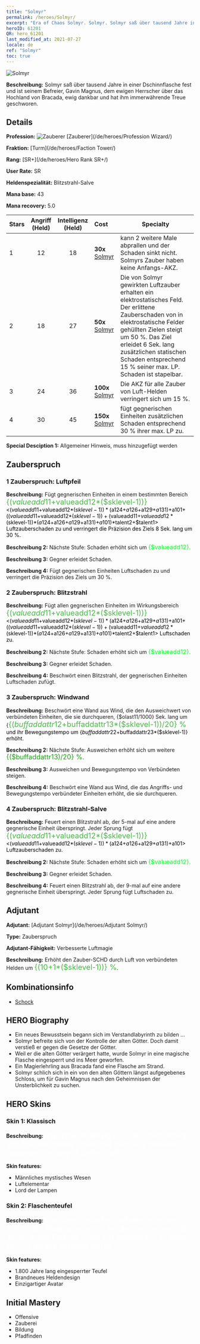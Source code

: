 ```yaml
---
title: "Solmyr"
permalink: /heroes/Solmyr/
excerpt: "Era of Chaos Solmyr. Solmyr. Solmyr saß über tausend Jahre in einer Dschinnflasche fest und ist seinem Befreier, Gavin Magnus, dem ewigen Herrscher über das Hochland von Bracada, ewig dankbar und hat ihm immerwährende Treue geschworen."
heroID: 61201
QR: hero_61201
last_modified_at: 2021-07-27
locale: de
ref: "Solmyr"
toc: true
---
```

  ![Solmyr](/images/h/h_Solmyr.jpg)

 **Beschreibung:** Solmyr saß über tausend Jahre in einer Dschinnflasche fest und ist seinem Befreier, Gavin Magnus, dem ewigen Herrscher über das Hochland von Bracada, ewig dankbar und hat ihm immerwährende Treue geschworen.
## Details
 **Profession:** ![Zauberer](/images/h/h_prof_15.png)  [Zauberer](/de/heroes/Profession Wizard/)

 **Fraktion:** [Turm](/de/heroes/Faction Tower/)

 **Rang:** [SR+](/de/heroes/Hero Rank SR+/)

 **User Rate:** SR

 **Heldenspezialität:** Blitzstrahl-Salve

 **Mana base:** 43

 **Mana recovery:** 5.0


  | Stars | Angriff (Held) | Intelligenz (Held) | Cost |     Specialty     |
  |---------|:---------------:|:---------------:|:--|--------------------|
  |    1    | 12 | 18 | **30x** [Solmyr](/ItemsDE/her_386/) | <Blitzstrahl-Salve> kann 2 weitere Male abprallen und der Schaden sinkt nicht. Solmyrs Zauber haben keine Anfangs-AKZ. |
  |    2    | 18 | 27 | **50x** [Solmyr](/ItemsDE/her_386/) | Die von Solmyr gewirkten Luftzauber erhalten ein elektrostatisches Feld. Der erlittene Zauberschaden von in elektrostatische Felder gehüllten Zielen steigt um 50 %. Das Ziel erleidet 6 Sek. lang zusätzlichen statischen Schaden entsprechend 15 % seiner max. LP. Schaden ist stapelbar. |
  |    3    | 24 | 36 | **100x** [Solmyr](/ItemsDE/her_386/) | Die AKZ für alle Zauber von Luft-Helden verringert sich um 15 %. |
  |    4    | 30 | 45 | **150x** [Solmyr](/ItemsDE/her_386/) | <Blitzstrahl-Salve> fügt gegnerischen Einheiten zusätzlichen Schaden entsprechend 30 % ihrer max. LP zu. |

 **Special Desciption 1:** Allgemeiner Hinweis, muss hinzugefügt werden

## Zauberspruch
### 1 Zauberspruch: Luftpfeil
 **Beschreibung:** Fügt gegnerischen Einheiten in einem bestimmten Bereich <span style="color: #48b946;font-size:20px">{($valueadd11+$valueadd12*($sklevel-1))}</span><span style="color: black"><($valueadd11+$valueadd12*($sklevel-1))*($a124+$a126+$a129+$a131)+$a101+(($valueadd11+$valueadd12*($sklevel-1))+($valueadd11+$valueadd12*($sklevel-1))*($a124+$a126+$a129+$a131)+$a101)*$talent2+$talent1> Luftzauberschaden zu und verringert die Präzision des Ziels 8 Sek. lang um 30 %.

 **Beschreibung 2:** Nächste Stufe: Schaden erhöht sich um <span style="color: #00ff22;font-size:16px">{$valueadd12}.</span><span style="color: black">

 **Beschreibung 3:** Gegner erleidet Schaden.

 **Beschreibung 4:** Fügt gegnerischen Einheiten Luftschaden zu und verringert die Präzision des Ziels um 30 %.

### 2 Zauberspruch: Blitzstrahl
 **Beschreibung:** Fügt allen gegnerischen Einheiten im Wirkungsbereich <span style="color: #48b946;font-size:20px">{($valueadd11+$valueadd12*($sklevel-1))}</span><span style="color: black"><($valueadd11+$valueadd12*($sklevel-1))*($a124+$a126+$a129+$a131)+$a101+(($valueadd11+$valueadd12*($sklevel-1))+($valueadd11+$valueadd12*($sklevel-1))*($a124+$a126+$a129+$a131)+$a101)*$talent2+$talent1> Luftschaden zu.

 **Beschreibung 2:** Nächste Stufe: Schaden erhöht sich um <span style="color: #00ff22;font-size:16px">{$valueadd12}.</span><span style="color: black">

 **Beschreibung 3:** Gegner erleidet Schaden.

 **Beschreibung 4:** Beschwört einen Blitzstrahl, der gegnerischen Einheiten Luftschaden zufügt.

### 3 Zauberspruch: Windwand
 **Beschreibung:** Beschwört eine Wand aus Wind, die den Ausweichwert von verbündeten Einheiten, die sie durchqueren, {$olast11/1000} Sek. lang um {<span style="color: #48b946;font-size:20px">{($buffaddattr12+$buffaddattr13*($sklevel-1))/20} %</span><span style="color: black"> und ihr Bewegungstempo um {$buffaddattr22+$buffaddattr23*($sklevel-1)} erhöht.

 **Beschreibung 2:** Nächste Stufe: Ausweichen erhöht sich um weitere <span style="color: #1ca216;font-size:18px">{($buffaddattr13)/20} %.</span><span style="color: black">

 **Beschreibung 3:** Ausweichen und Bewegungstempo von Verbündeten steigen.

 **Beschreibung 4:** Beschwört eine Wand aus Wind, die das Angriffs- und Bewegungstempo verbündeter Einheiten erhöht, die sie durchqueren.

### 4 Zauberspruch: Blitzstrahl-Salve
 **Beschreibung:** Feuert einen Blitzstrahl ab, der 5-mal auf eine andere gegnerische Einheit überspringt. Jeder Sprung fügt <span style="color: #48b946;font-size:20px">{($valueadd11+$valueadd12*($sklevel-1))}</span><span style="color: black"><($valueadd11+$valueadd12*($sklevel-1))*($a124+$a126+$a129+$a131)+$a101> Luftzauberschaden zu.

 **Beschreibung 2:** Nächste Stufe: Schaden erhöht sich um <span style="color: #00ff22;font-size:16px">{$valueadd12}.</span><span style="color: black">

 **Beschreibung 3:** Gegner erleidet Schaden.

 **Beschreibung 4:** Feuert einen Blitzstrahl ab, der 9-mal auf eine andere gegnerische Einheit überspringt. Jeder Sprung fügt Luftschaden zu.


## Adjutant

 **Adjutant:**  [Adjutant Solmyr](/de/heroes/Adjutant Solmyr/) 

 **Type:**  Zauberspruch 

 **Adjutant-Fähigkeit:**  Verbesserte Luftmagie 

 **Beschreibung:** Erhöht den Zauber-SCHD durch Luft von verbündeten Helden um <span style="color: #48b946;font-size:20px">{(10+1*($sklevel-1))} %</span><span style="color: black">.

## Kombinationsinfo

* [Schock](/de/combination/Schock/) 

## HERO Biography
   - Ein neues Bewusstsein begann sich im Verstandlabyrinth zu bilden ...
   - Solmyr befreite sich von der Kontrolle der alten Götter. Doch damit verstieß er gegen die Gesetze der Götter.
   - Weil er die alten Götter verärgert hatte, wurde Solmyr in eine magische Flasche eingesperrt und ins Meer geworfen.
   - Ein Magierlehrling aus Bracada fand eine Flasche am Strand.
   - Solmyr schlich sich in ein von den alten Göttern längst aufgegebenes Schloss, um für Gavin Magnus nach den Geheimnissen der Unsterblichkeit zu suchen.

## HERO Skins
### Skin 1: **Klassisch**

 **Beschreibung:** <span style="color: #ffffff;font-size:20px">Ich schwöre einzig und allein dem König von Bracada meine Treue, der mich aus meinem gläsernen Gefängnis befreit hat!</span>

 **Skin features:** 

   - Männliches mystisches Wesen
   - Luftelementar
   - Lord der Lampen

### Skin 2: **Flaschenteufel**

 **Beschreibung:** <span style="color: #ffffff;font-size:20px">Vier Jahrhunderte, nachdem er in den Tiefen des Meeres versenkt worden war, schwor der Teufel in der Flasche einen Eid, denjenigen zu töten, der ihn daraus befreien würde.</span>

 **Skin features:** 

   - 1.800 Jahre lang eingesperrter Teufel
   - Brandneues Heldendesign
   - Einzigartiger Avatar


## Initial Mastery
   - Offensive
   - Zauberei
   - Bildung
   - Pfadfinden
